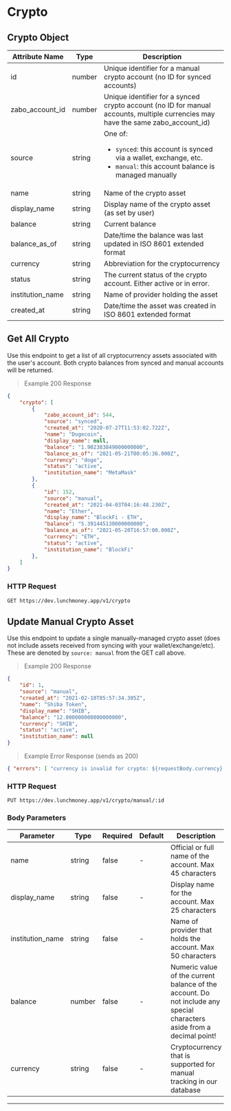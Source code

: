 # Crypto

## Crypto Object
Attribute Name      | Type   | Description
------------------- | ----   | -----------
id                  | number | Unique identifier for a manual crypto account (no ID for synced accounts)
zabo_account_id     | number | Unique identifier for a synced crypto account (no ID for manual accounts, multiple currencies may have the same zabo_account_id)
source              | string | One of:<br/><ul><li>`synced`: this account is synced via a wallet, exchange, etc.</li><li>`manual`: this account balance is managed manually</li></ul>
name                | string | Name of the crypto asset
display_name        | string | Display name of the crypto asset (as set by user)
balance             | string | Current balance
balance_as_of       | string | Date/time the balance was last updated in ISO 8601 extended format
currency            | string | Abbreviation for the cryptocurrency
status              | string | The current status of the crypto account. Either active or in error.
institution_name    | string | Name of provider holding the asset
created_at          | string | Date/time the asset was created in ISO 8601 extended format

## Get All Crypto
Use this endpoint to get a list of all cryptocurrency assets associated with the user's account. Both crypto balances from synced and manual accounts will be returned.

> Example 200 Response

```json
{
    "crypto": [
        {
            "zabo_account_id": 544,
            "source": "synced",
            "created_at": "2020-07-27T11:53:02.722Z",
            "name": "Dogecoin",
            "display_name": null,
            "balance": "1.902383849000000000",
            "balance_as_of": "2021-05-21T00:05:36.000Z",
            "currency": "doge",
            "status": "active",
            "institution_name": "MetaMask"
        },
        {
            "id": 152,
            "source": "manual",
            "created_at": "2021-04-03T04:16:48.230Z",
            "name": "Ether",
            "display_name": "BlockFi - ETH",
            "balance": "5.391445130000000000",
            "balance_as_of": "2021-05-20T16:57:00.000Z",
            "currency": "ETH",
            "status": "active",
            "institution_name": "BlockFi"
        },
    ]
}
```

### HTTP Request

`GET https://dev.lunchmoney.app/v1/crypto`

## Update Manual Crypto Asset

Use this endpoint to update a single manually-managed crypto asset (does not include assets received from syncing with your wallet/exchange/etc). These are denoted by `source: manual` from the GET call above.

> Example 200 Response

```json
{
    "id": 1,
    "source": "manual",
    "created_at": "2021-02-10T05:57:34.305Z",
    "name": "Shiba Token",
    "display_name": "SHIB",
    "balance": "12.000000000000000000",
    "currency": "SHIB",
    "status": "active",
    "institution_name": null
}
```

> Example Error Response (sends as 200)

```json
{ "errors": [ "currency is invalid for crypto: ${requestBody.currency}. It may not be supported yet. Request to get it supported via the app or support@lunchmoney.app" ] }
```

### HTTP Request

`PUT https://dev.lunchmoney.app/v1/crypto/manual/:id`

### Body Parameters
Parameter        | Type   | Required | Default | Description
---------        | ----   | -------- | ------- | -----------
name             | string | false    | -       | Official or full name of the account. Max 45 characters
display_name     | string | false    | -       | Display name for the account. Max 25 characters
institution_name | string | false    | -       | Name of provider that holds the account. Max 50 characters
balance          | number | false    | -       | Numeric value of the current balance of the account. Do not include any special characters aside from a decimal point!
currency         | string | false    | -       | Cryptocurrency that is supported for manual tracking in our database

---

